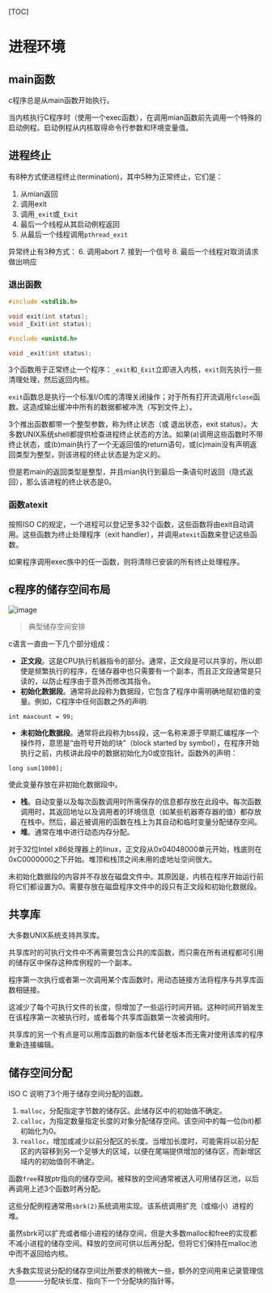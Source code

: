 

[TOC]


# 进程环境

## main函数

c程序总是从main函数开始执行。

当内核执行C程序时（使用一个exec函数），在调用mian函数前先调用一个特殊的启动例程。启动例程从内核取得命令行参数和环境变量值。

## 进程终止

有8种方式使进程终止(termination)，其中5种为正常终止，它们是：
1. 从mian返回
2. 调用exit
3. 调用`_exit`或`_Exit`
4. 最后一个线程从其启动例程返回
5. 从最后一个线程调用`pthread_exit`

异常终止有3种方式：
6. 调用abort
7. 接到一个信号
8. 最后一个线程对取消请求做出响应

### 退出函数

```c
#include <stdlib.h>

void exit(int status);
void _Exit(int status);

#include <unistd.h>

void _exit(int status);
```

3个函数用于正常终止一个程序：`_exit`和`_Exit`立即进入内核，`exit`则先执行一些清理处理，然后返回内核。

`exit`函数总是执行一个标准I/O库的清理关闭操作；对于所有打开流调用`fclose`函数。这造成输出缓冲中所有的数据都被冲洗（写到文件上）。

3个推出函数都带一个整型参数，称为终止状态（或 退出状态，exit status）。大多数UNIX系统shell都提供检查进程终止状态的方法。如果(a)调用这些函数时不带终止状态，或(b)main执行了一个无返回值的return语句，或(c)main没有声明返回类型为整型，则该进程的终止状态是为定义的。

但是若main的返回类型是整型，并且mian执行到最后一条语句时返回（隐式返回），那么该进程的终止状态是0。

### 函数atexit

按照ISO C的规定，一个进程可以登记至多32个函数，这些函数将由exit自动调用。这些函数为终止处理程序（exit handler），并调用`atexit`函数来登记这些函数。

如果程序调用exec族中的任一函数，则将清除已安装的所有终止处理程序。

## c程序的储存空间布局


![image](https://note.youdao.com/yws/api/personal/file/WEB8b9465fba8f6d9953f589a3be7c5b99f?method=download&shareKey=0ee0ac303f8eed43158ca594f0096ca0)

> 典型储存空间安排

c语言一直由一下几个部分组成：
- **正文段**。这是CPU执行机器指令的部分。通常，正文段是可以共享的，所以即使是频繁执行的程序，在储存器中也只需要有一个副本，而且正文段通常是只读的，以防止程序由于意外而修改其指令。
- **初始化数据段**。通常将此段称为数据段，它包含了程序中需明确地赋初值的变量。例如，C程序中任何函数之外的声明:
```
int maxcount = 99;
```
- **未初始化数据段**。通常将此段称为bss段，这一名称来源于早期汇编程序一个操作符，意思是“由符号开始的块”（block started by symbol），在程序开始执行之前，内核讲此段中的数据初始化为0或空指针。函数外的声明：
```
long sum[1000];
```
使此变量存放在非初始化数据段中。
- **栈**。自动变量以及每次函数调用时所需保存的信息都存放在此段中。每次函数调用时，其返回地址以及调用者的环境信息（如某些机器寄存器的值）都存放在栈中。然后，最近被调用的函数在栈上为其自动和临时变量分配储存空间。
- **堆**。通常在堆中进行动态内存分配。

对于32位Intel x86处理器上的linux，正文段从0x04048000单元开始，栈底则在0xC0000000之下开始。堆顶和栈顶之间未用的虚地址空间很大。

未初始化数据段的内容并不存放在磁盘文件中。其原因是，内核在程序开始运行前将它们都设置为0。需要存放在磁盘程序文件中的段只有正文段和初始化数据段。

## 共享库

大多数UNIX系统支持共享库。

共享库时的可执行文件中不再需要包含公共的库函数，而只需在所有进程都可引用的储存区中保存这种库例程的一个副本。

程序第一次执行或者第一次调用某个库函数时，用动态链接方法将程序与共享库函数相链接。

这减少了每个可执行文件的长度，但增加了一些运行时间开销。这种时间开销发生在该程序第一次被执行时，或者每个共享库函数第一次被调用时。

共享库的另一个有点是可以用库函数的新版本代替老版本而无需对使用该库的程序重新连接编辑。

## 储存空间分配

ISO C 说明了3个用于储存空间分配的函数。
1. `malloc`，分配指定字节数的储存区。此储存区中的初始值不确定。
2. `calloc`，为指定数量指定长度的对象分配储存空间。该空间中的每一位(bit)都初始化为0。
3. `realloc`，增加或减少以前分配区的长度。当增加长度时，可能需将以前分配区的内容移到另一个足够大的区域，以便在尾端提供增加的储存区，而新增区域内的初始值则不确定。

函数`free`释放ptr指向的储存空间。被释放的空间通常被送入可用储存区池，以后再调用上述3个函数时再分配。

这些分配例程通常用`sbrk(2)`系统调用实现。该系统调用扩充（或缩小）进程的堆。

虽然sbrk可以扩充或者缩小进程的储存空间，但是大多数malloc和free的实现都不减小进程的储存空间。释放的空间可供以后再分配，但将它们保持在malloc池中而不返回给内核。

大多数实现说分配的储存空间比所要求的稍微大一些，额外的空间用来记录管理信息————分配块长度、指向下一个分配块的指针等。